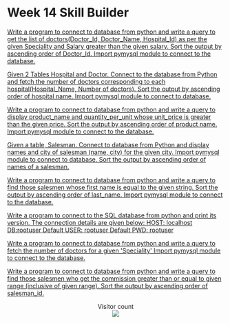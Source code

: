 # Week 14 Skill Builder 

[Write a program to connect to database from python and write a query to get the list of doctors(Doctor_Id, Doctor_Name, Hospital_Id) as per the given Speciality and Salary greater than the given salary. Sort the output by ascending order of Doctor_Id. Import pymysql module to connect to the database.](https://github.com/atharva-narkhede/Python/blob/main/Week%2014/Skill%20Builder/list_of_doctors.py)

[Given 2 Tables Hospital and Doctor. Connect to the database from Python and fetch the number of doctors corresponding to each hospital(Hospital_Name, Number of doctors). Sort the output by ascending order of hospital name. Import pymysql module to connect to database.](https://github.com/atharva-narkhede/Python/blob/main/Week%2014/Skill%20Builder/number_of_doctors.py)

[Write a program to connect to database from python and write a query to display product_name and quantity_per_unit whose unit_price is greater than the given price. Sort the output by ascending order of product name. Import pymysql module to connect to the database.](https://github.com/atharva-narkhede/Python/blob/main/Week%2014/Skill%20Builder/display_product_name.py)

[Given a table, Salesman. Connect to database from Python and display names and city of salesman (name, city) for the given city. Import pymysql module to connect to database. Sort the output by ascending order of names of a salesman.](https://github.com/atharva-narkhede/Python/blob/main/Week%2014/Skill%20Builder/Salesman.py)

[Write a program to connect to database from python and write a query to find those salesmen whose first name is equal to the given string. Sort the output by ascending order of last_name. Import pymysql module to connect to the database.](https://github.com/atharva-narkhede/Python/blob/main/Week%2014/Skill%20Builder/salesmen_firstname.py)

[Write a program to connect to the SQL database from python and print its version. The connection details are given below: HOST: localhost DB:rootuser Default USER: rootuser Default PWD: rootuser](https://github.com/atharva-narkhede/Python/blob/main/Week%2014/Skill%20Builder/SQL_version.py)

[Write a program to connect to database from python and write a query to fetch the number of doctors for a given 'Speciality' Import pymysql module to connect to the database.](https://github.com/atharva-narkhede/Python/blob/main/Week%2014/Skill%20Builder/Speciality.py)

[Write a program to connect to database from python and write a query to find those salesmen who get the commission greater than or equal to given range (inclusive of given range). Sort the output by ascending order of salesman_id.](https://github.com/atharva-narkhede/Python/blob/main/Week%2014/Skill%20Builder/Salesman_commission.py)


<p align="center"> 
  Visitor count<br>
  <img src="https://profile-counter.glitch.me/atharva-narkhede-pythonw14sb/count.svg" />
</p>
